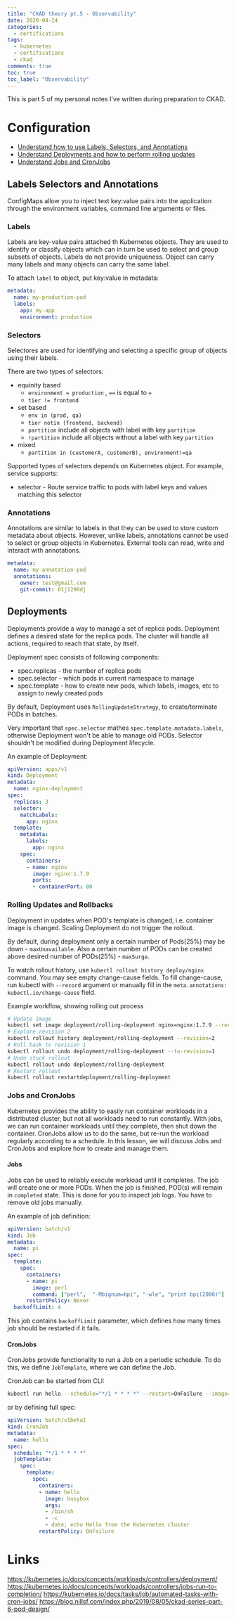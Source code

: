 ```yaml
---
title: "CKAD theory pt.5 - Observability"
date: 2020-04-24
categories:
  - certifications
tags:
  - kubernetes
  - certifications
  - ckad
comments: true
toc: true
toc_label: "Observability"
---
```

This is part 5 of my personal notes I've written during preparation to CKAD.

# Configuration

* [Understand how to use Labels, Selectors, and Annotations](#labels-selectors-and-annotations)
* [Understand Deployments and how to perform rolling updates](#deployments)
* [Understand Jobs and CronJobs](#jobs-and-cronjobs)

## Labels Selectors and Annotations

ConfigMaps allow you to inject text key:value pairs into the application through
the environment variables, command line arguments or files.

### Labels

Labels are key-value pairs attached th Kubernetes objects. They are used to identify or
classify objects which can in turn be used to select and group subsets of objects.
Labels do not provide uniqueness. Object can carry many labels and many objects can
carry the same label.

To attach `label` to object, put key:value in metadata:

```YAML
metadata:
  name: my-production-pod
  labels:
    app: my-app
    environment: production
```

### Selectors

Selectores are used for identifying and selecting a specific group of objects using
their labels.

There are two types of selectors:
- equinity based
    - `environment = production` , `==` is equal to `=`
    - `tier != frontend`
- set based
    - `env in (prod, qa)`
    - `tier notin (frontend, backend)`
    - `partition` include all objects with label with key `partition`
    - `!partition` include all objects without a label with key `partition`
- mixed
    - `partition in (customerA, customerB), environment!=qa`


Supported types of selectors depends on Kubernetes object. For example, service supports:
- selector - Route service traffic to pods with label keys and values matching this selector


### Annotations

Annotations are similar to labels in that they can be used to store custom metadata about objects. However,
unlike labels, annotations cannot be used to select or group objects in Kubernetes. External tools can read,
write and interact with annotations.

```YAML
metadata:
  name: my-annotation-pod
  annotations:
    owner: test@gmail.com
    git-commit: 01j1290dj
```

## Deployments

Deployments provide a way to manage a set of replica pods. Deployment defines a desired state for the
replica pods. The cluster will handle all actions, required to reach that state, by itself.

Deployment spec consists of following components:
- spec.replicas - the number of replica pods
- spec.selector - which pods in current namespace to manage
- spec.template - how to create new pods, which labels, images, etc to assign to newly created pods


By default, Deployment uses `RollingUpdateStrategy`, to create/terminate PODs in batches.

Very important that `spec.selector` mathes `spec.template.matadata.labels`, otherwise Deployment won't
be able to manage old PODs. Selector shouldn't be modified during Deployment lifecycle.

An example of Deployment:

```YAML
apiVersion: apps/v1
kind: Deployment
metadata:
  name: nginx-deployment
spec:
  replicas: 3
  selector:
    matchLabels:
      app: nginx
  template:
    metadata:
      labels:
        app: nginx
    spec:
      containers:
      - name: nginx
        image: nginx:1.7.9
        ports:
        - containerPort: 80
```

### Rolling Updates and Rollbacks

Deployment in updates when POD's template is changed, i.e. container image is changed. Scaling
Deployment do not trigger the rollout.

By default, during deployment only a certain number of Pods(25%) may be down - `maxUnavailable`.
Also a certain number of PODs can be created above desired number of PODs(25%) - `maxSurge`.

To watch rollout history, use `kubectl rollout history deploy/nginx` command. You may see empty
change-cause fields. To fill change-cause, run kubectl with `--record` argument or
manually fill in the `meta.annotations: kubectl.io/change-cause` field.

Example workflow, showing rolling out process

```bash
# Update image
kubectl set image deployment/rolling-deployment nginx=nginx:1.7.9 --record
# Explore revision 2
kubectl rollout history deployment/rolling-deployment --revision=2
# Roll bask to revision 1
kubectl rollout undo deployment/rolling-deployment --to-revision=1
# Undo stuck rollout
kubectl rollout undo deployment/rolling-deployment
# Restart rollout
kubectl rollout restartdeployment/rolling-deployment
```

### Jobs and CronJobs

Kubernetes provides the ability to easily run container workloads in a distributed cluster,
but not all workloads need to run constantly. With jobs, we can run container workloads until
they complete, then shut down the container. CronJobs allow us to do the same, but re-run the
workload regularly according to a schedule. In this lesson, we will discuss Jobs and CronJobs
and explore how to create and manage them.


#### Jobs

Jobs can be used to reliably execute workload until it completes. The job will create one or more
PODs. When the job is finished, POD(s) will remain in `completed` state. This is done for you to
inspect job logs. You have to remove old jobs manually.

An example of job definition:
```YAML
apiVersion: batch/v1
kind: Job
metadata:
  name: pi
spec:
  template:
    spec:
      containers:
      - name: pi
        image: perl
        command: ["perl",  "-Mbignum=bpi", "-wle", "print bpi(2000)"]
      restartPolicy: Never
  backoffLimit: 4
```

This job contains `backoffLimit` parameter, which defines how many times job should be restarted if it
fails.


#### CronJobs

CronJobs provide functionality to run a Job on a periodic schedule. To do this, we define `JobTemplate`,
where we can define the Job.

CronJob can be started from CLI:
```bash
kubectl run hello --schedule="*/1 * * * *" --restart=OnFailure --image=busybox -- /bin/sh -c "date; echo Hello "
```

or by defining full spec:
```YAML
apiVersion: batch/v1beta1
kind: CronJob
metadata:
  name: hello
spec:
  schedule: "*/1 * * * *"
  jobTemplate:
    spec:
      template:
        spec:
          containers:
          - name: hello
            image: busybox
            args:
            - /bin/sh
            - -c
            - date; echo Hello from the Kubernetes cluster
          restartPolicy: OnFailure
```

# Links
https://kubernetes.io/docs/concepts/workloads/controllers/deployment/
https://kubernetes.io/docs/concepts/workloads/controllers/jobs-run-to-completion/
https://kubernetes.io/docs/tasks/job/automated-tasks-with-cron-jobs/
https://blog.nillsf.com/index.php/2019/08/05/ckad-series-part-6-pod-design/
